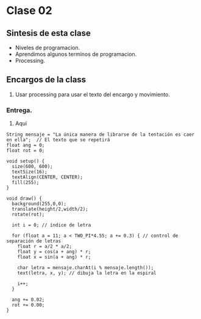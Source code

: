 # Clase 02
## Sintesis de esta clase
- Niveles de programacion.
- Aprendimos algunos terminos de programacion.
- Processing.

## Encargos de la class
1. Usar processing para usar el texto del encargo y movimiento.

### Entrega.
1. Aquí
```
String mensaje = "La única manera de librarse de la tentación es caer en ella";  // El texto que se repetirá
float ang = 0;     
float rot = 0;      

void setup() {
  size(600, 600);
  textSize(16);
  textAlign(CENTER, CENTER);
  fill(255);
}

void draw() {
  background(255,0,0);
  translate(height/2,width/2);
  rotate(rot);

  int i = 0; // índice de letra
  
  for (float a = 11; a < TWO_PI*4.55; a += 0.3) { // control de separación de letras
    float r = a/2 * a/2;
    float y = cos(a + ang) * r;
    float x = sin(a + ang) * r;

    char letra = mensaje.charAt(i % mensaje.length()); 
    text(letra, x, y); // dibuja la letra en la espiral

    i++;
  }

  ang += 0.02;
  rot += 0.00;
}
```
